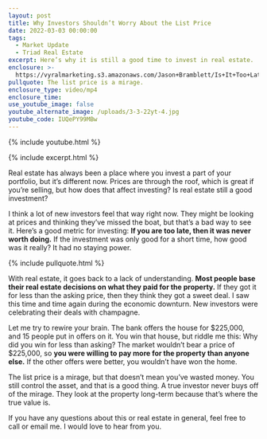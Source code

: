 ```yaml
---
layout: post
title: Why Investors Shouldn’t Worry About the List Price
date: 2022-03-03 00:00:00
tags:
  - Market Update
  - Triad Real Estate
excerpt: Here’s why it is still a good time to invest in real estate.
enclosure: >-
  https://vyralmarketing.s3.amazonaws.com/Jason+Bramblett/Is+It+Too+Late+To+Invest+In+Real+Estate_+_+Jason+Bramblett+Real+Estate.mp4
pullquote: The list price is a mirage.
enclosure_type: video/mp4
enclosure_time:
use_youtube_image: false
youtube_alternate_image: /uploads/3-3-22yt-4.jpg
youtube_code: IUQePY99MBw
---
```

{% include youtube.html %}

{% include excerpt.html %}

Real estate has always been a place where you invest a part of your portfolio, but it’s different now. Prices are through the roof, which is great if you’re selling, but how does that affect investing? Is real estate still a good investment?

I think a lot of new investors feel that way right now. They might be looking at prices and thinking they’ve missed the boat, but that’s a bad way to see it. Here’s a good metric for investing: **If you are too late, then it was never worth doing.** If the investment was only good for a short time, how good was it really? It had no staying power.

{% include pullquote.html %}

With real estate, it goes back to a lack of understanding. **Most people base their real estate decisions on what they paid for the property.** If they got it for less than the asking price, then they think they got a sweet deal. I saw this time and time again during the economic downturn. New investors were celebrating their deals with champagne.

Let me try to rewire your brain. The bank offers the house for $225,000, and 15 people put in offers on it. You win that house, but riddle me this: Why did you win for less than asking? The market wouldn’t bear a price of $225,000, so **you were willing to pay more for the property than anyone else.** If the other offers were better, you wouldn’t have won the home.&nbsp;

The list price is a mirage, but that doesn’t mean you’ve wasted money. You still control the asset, and that is a good thing. A true investor never buys off of the mirage. They look at the property long-term because that’s where the true value is.

If you have any questions about this or real estate in general, feel free to call or email me. I would love to hear from you.

&nbsp;
